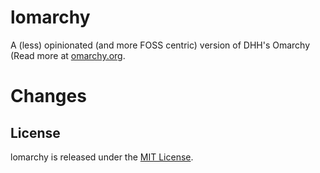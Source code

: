 # lomarchy

A (less) opinionated (and more FOSS centric) version of DHH's Omarchy (Read more at [omarchy.org](https://omarchy.org).

# Changes

## License

lomarchy is released under the [MIT License](https://opensource.org/licenses/MIT).


